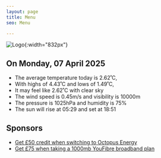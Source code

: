 ```yaml
---
layout: page
title: Menu
seo: Menu

---
```


![Logo](/images/logo.jpg){:width="832px"}

<!-- weather_marker starts -->
## On Monday, 07 April 2025

- The average temperature today is 2.62˚C,
- With highs of 4.43˚C and lows of 1.49˚C,
- It may feel like 2.62˚C with clear sky
- The wind speed is 0.45m/s and visibility is 10000m
- The pressure is 1025hPa and humidity is 75%
- The sun will rise at 05:29 and set at 18:51

<!-- weather_marker ends -->

## Sponsors

- [Get £50 credit when switching to Octopus Energy](https://bit.ly/3oD1nnS)
- [Get £75 when taking a 1000mb YouFibre broadband plan](https://aklam.io/91zWhU?)



